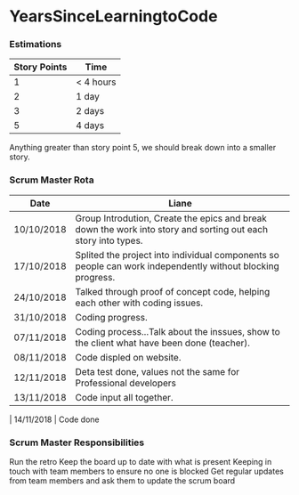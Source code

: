 # YearsSinceLearningtoCode

### Estimations

| Story Points  | Time |
| ------------- | ------------- |
| 1  | < 4 hours |
| 2  | 1 day  |
| 3  | 2 days |
| 5  | 4 days |

Anything greater than story point 5, we should break down into a smaller story.

### Scrum Master Rota

| Date        |  Liane  |
| ------------| ------------- |
| 10/10/2018  | Group Introdution, Create the epics and break down the work into story and sorting out each story into types. |
| 17/10/2018  | Splited the project into individual components so people can work independently without blocking progress. |
| 24/10/2018  | Talked through proof of concept code, helping each other with coding issues. |
| 31/10/2018  | Coding progress. |
| 07/11/2018  | Coding process...Talk about the inssues, show to the client what have been done (teacher). |
| 08/11/2018  | Code displed on website.|
| 12/11/2018  | Deta test done, values not the same for Professional developers |
| 13/11/2018  | Code input all together.|

| 14/11/2018  | Code done

### Scrum Master Responsibilities
Run the retro
Keep the board up to date with what is present
Keeping in touch with team members to ensure no one is blocked
Get regular updates from team members and ask them to update the scrum board
